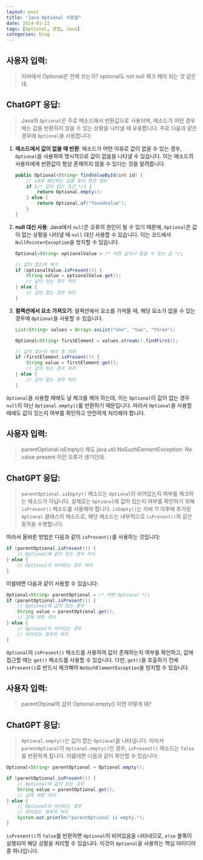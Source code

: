 ```yaml
---
layout: post
title: "Java Optional 사용법"
date: 2024-01-22
tags: [Optional, 용법, Java]
categories: blog
---
```


## 사용자 입력:
> 자바에서 Optional은 언제 쓰는가? optional도 not null 체크 해야 되는 것 같은데.

## ChatGPT 응답:
> Java의 `Optional`은 주로 메소드에서 반환값으로 사용되며, 메소드가 어떤 경우에는 값을 반환하지 않을 수 있는 상황을 나타낼 때 유용합니다. 주로 다음과 같은 경우에 `Optional`을 사용합니다:

1. **메소드에서 값이 없을 때 반환**: 메소드가 어떤 이유로 값이 없을 수 있는 경우, `Optional`을 사용하여 명시적으로 값이 없음을 나타낼 수 있습니다. 이는 메소드의 사용자에게 반환값이 항상 존재하지 않을 수 있다는 것을 알려줍니다.

    ```java
    public Optional<String> findValueById(int id) {
        // id에 해당하는 값을 찾지 못한 경우
        if (/* 값이 없는 조건 */) {
            return Optional.empty();
        } else {
            return Optional.of("foundValue");
        }
    }
    ```

2. **null 대신 사용**: Java에서 `null`은 오류의 원인이 될 수 있기 때문에, `Optional`은 값이 없는 상황을 나타낼 때 `null` 대신 사용할 수 있습니다. 이는 코드에서 `NullPointerException`을 방지할 수 있습니다.

    ```java
    Optional<String> optionalValue = /* 어떤 값이나 없을 수 있는 값 */;
    
    // 값이 있는지 체크
    if (optionalValue.isPresent()) {
        String value = optionalValue.get();
        // 값이 있는 경우 처리
    } else {
        // 값이 없는 경우 처리
    }
    ```

3. **컬렉션에서 요소 가져오기**: 컬렉션에서 요소를 가져올 때, 해당 요소가 없을 수 있는 경우에 `Optional`을 사용할 수 있습니다.

    ```java
    List<String> values = Arrays.asList("one", "two", "three");
    
    Optional<String> firstElement = values.stream().findFirst();
    
    // 값이 있는지 체크 후 처리
    if (firstElement.isPresent()) {
        String value = firstElement.get();
        // 값이 있는 경우 처리
    } else {
        // 값이 없는 경우 처리
    }
    ```

`Optional`을 사용할 때에도 널 체크를 해야 하는데, 이는 `Optional`이 값이 없는 경우 `null`이 아닌 `Optional.empty()`를 반환하기 때문입니다. 따라서 `Optional`을 사용할 때에도 값이 있는지 여부를 확인하고 안전하게 처리해야 합니다.

## 사용자 입력:
> parentOptional.isEmpty() 해도 java.util.NoSuchElementException: No value present 이런 오류가 생기던데.

## ChatGPT 응답:
> `parentOptional.isEmpty()` 메소드는 `Optional`이 비어있는지 여부를 체크하는 메소드가 아닙니다. 실제로는 `Optional`에 값이 있는지 여부를 확인하기 위해 `isPresent()` 메소드를 사용해야 합니다. `isEmpty()`는 자바 11 이후에 추가된 `Optional` 클래스의 메소드로, 해당 메소드는 내부적으로 `isPresent()`와 같은 동작을 수행합니다.

따라서 올바른 방법은 다음과 같이 `isPresent()`를 사용하는 것입니다:

```java
if (parentOptional.isPresent()) {
    // Optional에 값이 있는 경우 처리
} else {
    // Optional이 비어있는 경우 처리
}
```

이를테면 다음과 같이 사용할 수 있습니다:

```java
Optional<String> parentOptional = /* 어떤 Optional */;
if (parentOptional.isPresent()) {
    // Optional에 값이 있는 경우
    String value = parentOptional.get();
    // 값에 대한 처리
} else {
    // Optional이 비어있는 경우
    // 비어있는 경우의 처리
}
```

`Optional`의 `isPresent()` 메소드를 사용하여 값이 존재하는지 여부를 확인하고, 값에 접근할 때는 `get()` 메소드를 사용할 수 있습니다. 다만, `get()`을 호출하기 전에 `isPresent()`로 반드시 체크해야 `NoSuchElementException`을 방지할 수 있습니다.

## 사용자 입력:
> parentOtpinal의 값이 Optional.empty() 이면 어떻게 돼?

## ChatGPT 응답:
> `Optional.empty()`는 값이 없는 `Optional`을 나타냅니다. 따라서 `parentOptional`이 `Optional.empty()`인 경우, `isPresent()` 메소드는 `false`를 반환하게 됩니다. 이를테면 다음과 같이 확인할 수 있습니다:

```java
Optional<String> parentOptional = Optional.empty();

if (parentOptional.isPresent()) {
    // Optional에 값이 있는 경우
    String value = parentOptional.get();
    // 값에 대한 처리
} else {
    // Optional이 비어있는 경우
    // 비어있는 경우의 처리
    System.out.println("parentOptional is empty.");
}
```

`isPresent()`가 `false`를 반환하면 `Optional`이 비어있음을 나타내므로, `else` 블록이 실행되어 해당 상황을 처리할 수 있습니다. 이것이 `Optional`을 사용하는 핵심 아이디어 중 하나입니다.

